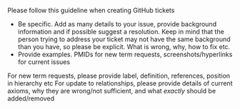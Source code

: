 Please follow this guideline when creating GitHub tickets

- Be specific. Add as many details to your issue, provide background information and if possible suggest a resolution. Keep in mind that the person trying to address your ticket may not have the same background than you have, so please be explicit. What is wrong, why, how to fix etc.
- Provide examples. PMIDs for new term requests, screenshots/hyperlinks for current issues

For new term requests, please provide label, definition, references, position in hierarchy etc
For update to relationships, please provide details of current axioms, why they are wrong/not sufficient, and what *exactly* should be added/removed
